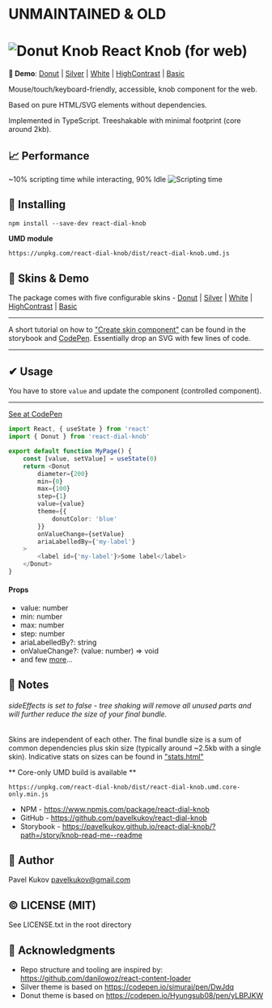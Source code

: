 # UNMAINTAINED & OLD

# ![Donut Knob](/docs/images/donut-konb-48.gif) React Knob (for web)
**🦚 Demo**: [Donut](https://pavelkukov.github.io/react-dial-knob/?path=/story/knob-skins--donut) | [Silver](https://pavelkukov.github.io/react-dial-knob/?path=/story/knob-skins--silver) | [White](https://pavelkukov.github.io/react-dial-knob/?path=/story/knob-skins--white) | [HighContrast](https://pavelkukov.github.io/react-dial-knob/?path=/story/knob-skins--high-contrast) | [Basic](https://pavelkukov.github.io/react-dial-knob/?path=/story/knob-skins--basic)


Mouse/touch/keyboard-friendly, accessible, knob component for the web.

Based on pure HTML/SVG elements without dependencies.

Implemented in TypeScript. Treeshakable with minimal footprint (core around 2kb).

## 📈 Performance
~10% scripting time while interacting, 90% Idle
![Scripting time](/docs/images/scripting-only-2021.png)


## 🧩 Installing
```shell
npm install --save-dev react-dial-knob
```
**UMD module**
```html
https://unpkg.com/react-dial-knob/dist/react-dial-knob.umd.js
```


## 🦚 Skins & Demo
The package comes with five configurable skins - [Donut](https://pavelkukov.github.io/react-dial-knob/?path=/story/knob-skins--donut) | [Silver](https://pavelkukov.github.io/react-dial-knob/?path=/story/knob-skins--silver) | [White](https://pavelkukov.github.io/react-dial-knob/?path=/story/knob-skins--white) | [HighContrast](https://pavelkukov.github.io/react-dial-knob/?path=/story/knob-skins--high-contrast) | [Basic](https://pavelkukov.github.io/react-dial-knob/?path=/story/knob-skins--basic)

_________________________________________________________________________
A short tutorial on how to ["Create skin component"](https://pavelkukov.github.io/react-dial-knob/?path=/story/knob-knob-component--create-skin) can be found in the storybook and [CodePen](https://codepen.io/pavelkukov/pen/LYVOLoO?editors=0010). Essentially drop an SVG with few lines of code.
_________________________________________________________________________


## ✔ Usage
You have to store `value` and update the component (controlled component).
_________________________________________________________________________
[See at CodePen](https://codepen.io/pavelkukov/pen/xxGgZvL?editors=0010)

```typescript
import React, { useState } from 'react'
import { Donut } from 'react-dial-knob'

export default function MyPage() {
    const [value, setValue] = useState(0)
    return <Donut
        diameter={200}
        min={0}
        max={100}
        step={1}
        value={value}
        theme={{
            donutColor: 'blue'
        }}
        onValueChange={setValue}
        ariaLabelledBy={'my-label'}
    >
        <label id={'my-label'}>Some label</label>
    </Donut>
}
```


#### Props
* value: number
* min: number
* max: number
* step: number
* ariaLabelledBy?: string
* onValueChange?: (value: number) => void
* and few [more](https://pavelkukov.github.io/react-dial-knob/?path=/story/knob-knob-component--props)...

## 🧾 Notes

###### sideEffects is set to false - tree shaking will remove all unused parts and will further reduce the size of your final bundle.

Skins are independent of each other. The final bundle size is a sum of common dependencies plus skin size (typically around ~2.5kb with a single skin). Indicative stats on sizes can be found in ["stats.html"](https://github.com/pavelkukov/react-dial-knob/blob/master/stats.html)

** Core-only UMD build is available **
```
https://unpkg.com/react-dial-knob/dist/react-dial-knob.umd.core-only.min.js
```

* NPM - https://www.npmjs.com/package/react-dial-knob
* GitHub - https://github.com/pavelkukov/react-dial-knob
* Storybook - https://pavelkukov.github.io/react-dial-knob/?path=/story/knob-read-me--readme



## 👋 Author
Pavel Kukov <pavelkukov@gmail.com>


## © LICENSE (MIT)
See LICENSE.txt in the root directory


## 🙌 Acknowledgments
* Repo structure and tooling are inspired by: https://github.com/danilowoz/react-content-loader
* Silver theme is based on https://codepen.io/simurai/pen/DwJdq
* Donut theme is based on https://codepen.io/Hyungsub08/pen/yLBPJKW
